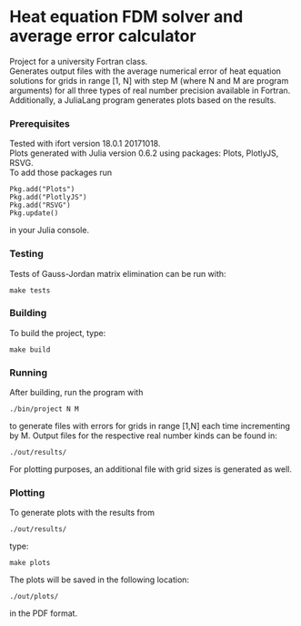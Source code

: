 # Heat equation FDM solver and average error calculator
Project for a university Fortran class.  
Generates output files with the average numerical error of heat equation solutions for grids in range [1, N] with step M (where N and M are program arguments) for all three types of real number precision available in Fortran. Additionally, a JuliaLang program generates plots based on the results.

### Prerequisites
Tested with ifort version 18.0.1 20171018.  
Plots generated with Julia version 0.6.2 using packages: Plots, PlotlyJS, RSVG.  
To add those packages run
```
Pkg.add("Plots")
Pkg.add("PlotlyJS")
Pkg.add("RSVG")
Pkg.update()
```
in your Julia console.

### Testing
Tests of Gauss-Jordan matrix elimination can be run with:
```
make tests
```

### Building
To build the project, type:
```
make build
```

### Running
After building, run the program with
```
./bin/project N M
```
to generate files with errors for grids in range [1,N] each time incrementing by M.
Output files for the respective real number kinds can be found in:
```
./out/results/
```
For plotting purposes, an additional file with grid sizes is generated as well.

### Plotting
To generate plots with the results from 
```
./out/results/
```
type:
```
make plots
```
The plots will be saved in the following location:
```
./out/plots/
```
in the PDF format.
